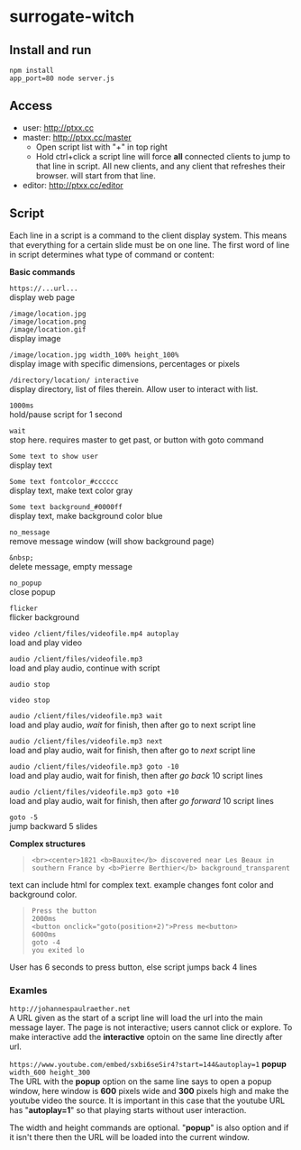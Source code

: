 # surrogate-witch

## Install and run

    npm install
    app_port=80 node server.js
    
## Access

* user: http://ptxx.cc 
* master: http://ptxx.cc/master  
  - Open script list with "+" in top right
  - Hold ctrl+click a script line will force **all** connected clients to jump to that line in script. All new clients, and any client that refreshes their browser. will start from that line.
* editor: http://ptxx.cc/editor

## Script

Each line in a script is a command to the client display system. This means that everything for a certain slide must be on one line. The first word of line in script determines what type of command or content: 

**Basic commands**

`https://...url...`  
  display web page

`/image/location.jpg`  
  `/image/location.png`  
  `/image/location.gif`  
  display image

`/image/location.jpg width_100% height_100%`  
  display image with specific dimensions, percentages or pixels

`/directory/location/ interactive`  
  display directory, list of files therein. Allow user to interact with list.


`1000ms`  
  hold/pause script for 1 second

`wait`  
  stop here. requires master to get past, or button with goto command

`Some text to show user`  
  display text

`Some text fontcolor_#cccccc`  
  display text, make text color gray

`Some text background_#0000ff`  
  display text, make background color blue

`no_message`  
  remove message window (will show background page)

`&nbsp;`  
  delete message, empty message

`no_popup`  
  close popup

`flicker`  
  flicker background

`video /client/files/videofile.mp4 autoplay`  
  load and play video

`audio /client/files/videofile.mp3`  
  load and play audio, continue with script

`audio stop`  

`video stop`

`audio /client/files/videofile.mp3 wait`  
  load and play audio, _wait_ for finish, then after go to next script line

`audio /client/files/videofile.mp3 next`   
  load and play audio, wait for finish, then after go to _next_ script line

`audio /client/files/videofile.mp3 goto -10`  
  load and play audio, wait for finish, then after _go back_ 10 script lines

`audio /client/files/videofile.mp3 goto +10`  
  load and play audio, wait for finish, then after _go forward_ 10 script lines

`goto -5`  
  jump backward 5 slides


**Complex structures**

> `<br><center>1821 <b>Bauxite</b> discovered near Les Beaux in southern France by <b>Pierre Berthier</b> background_transparent`  

text can include html for complex text. example changes font color and background color.

> `Press the button`  
`2000ms`  
`<button onclick="goto(position+2)">Press me<button>`  
`6000ms`  
`goto -4`  
`you exited lo`  

User has 6 seconds to press button, else script jumps back 4 lines


### Examles

`http://johannespaulraether.net`  
A URL given as the start of a script line will load the url into the main message layer. The page is not interactive; users cannot click or explore. To make interactive add the **interactive** optoin on the same line directly after url.

`https://www.youtube.com/embed/sxbi6seSir4?start=144&autoplay=1` **popup** ` width_600 height_300 `  
The URL with the **popup** option on the same line says to open a popup window, here window is **600** pixels wide and **300** pixels high and make the youtube video the source. It is important in this case that the youtube URL has "**autoplay=1**" so that playing starts without user interaction. 

The width and height commands are optional. "**popup**" is also option and if it isn't there then the URL will be loaded into the current window.
